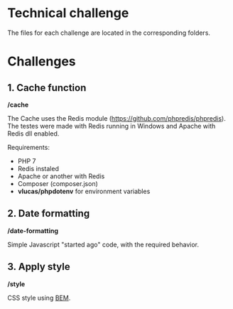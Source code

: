 # Technical challenge

The files for each challenge are located in the corresponding folders.

# Challenges

## 1. Cache function

**/cache**

The Cache uses the Redis module (https://github.com/phpredis/phpredis). 
The testes were made with Redis running in Windows and Apache with Redis dll enabled.

Requirements:
* PHP 7
* Redis instaled
* Apache or another with Redis
* Composer (composer.json)
* **vlucas/phpdotenv** for environment variables

## 2. Date formatting

**/date-formatting**

Simple Javascript "started ago" code, with the required behavior. 

## 3. Apply style
**/style**

CSS style using [BEM](http://getbem.com/introduction/).